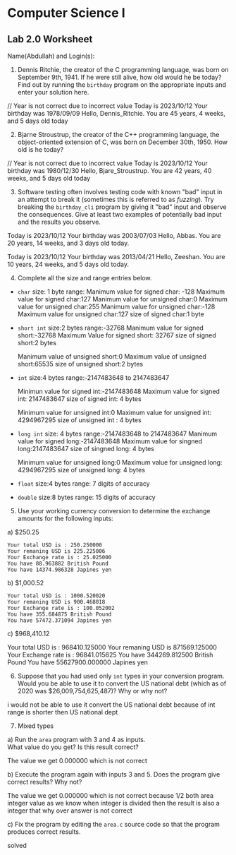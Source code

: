 
# Computer Science I 
## Lab 2.0 Worksheet

Name(Abdullah) and Login(s):



1. Dennis Ritchie, the creator of the C programming language,
was born on September 9th, 1941.  If he were still alive,
how old would he be today?  Find out by running the `birthday`
program on the appropriate inputs and enter your solution here.

// Year is not correct due to incorrect value
Today is 2023/10/12
Your birthday was 1978/09/09
Hello, Dennis_Ritchie.  You are 45 years, 4 weeks, and 5 days old today


2. Bjarne Stroustrup, the creator of the C++ programming
language, the object-oriented extension of C, was born on
December 30th, 1950.  How old is he today?

// Year is not correct due to incorrect value
Today is 2023/10/12
Your birthday was 1980/12/30
Hello, Bjare_Stroustrup.  You are 42 years, 40 weeks, and 5 days old today

3. Software testing often involves testing code with known
"bad" input in an attempt to break it (sometimes this is
referred to as *fuzzing*).  Try breaking the `birthday_cli`
program by giving it "bad" input and observe the consequences.
Give at least two examples of potentially bad input and the
results you observe.

Today is 2023/10/12
Your birthday was 2003/07/03
Hello, Abbas.  You are 20 years, 14 weeks, and 3 days old today.

Today is 2023/10/12
Your birthday was 2013/04/21
Hello, Zeeshan.  You are 10 years, 24 weeks, and 5 days old today.



4. Complete all the size and range entries below.

* `char`
  size: 1 byte
  range:
  Manimum value for signed char: -128 
  Maximum value for signed char:127
  Manimum value for unsigned char:0
  Maximum value for unsigned char:255
  Manimum value for unsigned char:-128
  Maximum value for unsigned char:127
  size of signed char:1 byte
* `short int`
  size:2 bytes
  range:-32768
   Manimum value for signed short:-32768
  Maximum Value for signed short: 32767
  size of signed short:2 bytes

  Manimum value of unsigned short:0
  Maximum value of unsigned short:65535
  size of unsigned short:2 bytes
* `int`
  size:4 bytes
  range:-2147483648 to 2147483647

  Minimun value for signed int:-2147483648
  Maximum value for signed int: 2147483647
  size of signed int: 4 bytes

  Minimum value for unsigned int:0
  Maximum value for unsigned int: 4294967295
  size of unsigned int : 4 bytes

 
* `long int`
  size: 4 bytes
  range:-2147483648 to 2147483647
  Manimum value for signed long:-2147483648
  Maximum value for singned long:2147483647
  size of singned long: 4 bytes

  Minimum value for unsigned long:0
  Maximum value for unsigned long: 4294967295
  size of unsigned long: 4 bytes
  
* `float`
  size:4 bytes
  range: 7 digits of accuracy
* `double`
  size:8 bytes
  range: 15 digits of accuracy


5. Use your working currency conversion to determine
the exchange amounts for the following inputs:

  a) $250.25

    Your total USD is : 250.250000    
    Your remaning USD is 225.225006   
    Your Exchange rate is : 25.025000 
    You have 88.963882 British Pound  
    You have 14374.986328 Japines yen

  b) $1,000.52

    Your total USD is : 1000.520020 
    Your remaning USD is 900.468018
    Your Exchange rate is : 100.052002
    You have 355.684875 British Pound
    You have 57472.371094 Japines yen

  c) $968,410.12

  Your total USD is : 968410.125000 
  Your remaning USD is 871569.125000
  Your Exchange rate is : 96841.015625
  You have 344269.812500 British Pound
  You have 55627900.000000 Japines yen

6. Suppose that you had used only `int` types
in your conversion program.  Would you be able
to use it to convert the US national debt
(which as of 2020 was \$26,009,754,625,487)?
Why or why not?

i would not be able to use it convert the US national debt because of int range is shorter then US national dept 


7. Mixed types

a) Run the `area` program with 3 and 4 as inputs.  
What value do you get?  Is this result correct?

The value we get 0.000000 which is not correct 

b) Execute the program again with inputs 3 and 5.
Does the program give correct results?  Why not?

The value we get 0.000000 which is not correct because 1/2 both area integer value as we know
when integer is divided then the result is also a integer that why over answer is not correct

c) Fix the program by editing the `area.c` source
code so that the program produces correct results.

solved 